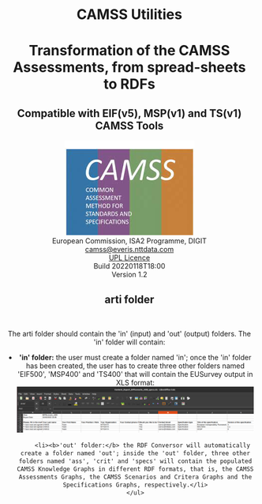 <h1><center>CAMSS Utilities</center></h1>
<h1><center>Transformation of the CAMSS Assessments, from spread-sheets to RDFs</center></h1>
<h2><center>Compatible with EIF(v5), MSP(v1) and TS(v1) CAMSS Tools</center></h2>
<center><img src="../img/CAMSS Logo landscape"/></center>
<center>European Commission, ISA2 Programme, DIGIT</center>
<center><a href="mailto:camss@everis.com">camss@everis.nttdata.com</a></center>
<center><a href="https://joinup.ec.europa.eu/collection/eupl/about">UPL Licence</a><center>
<center>Build 20220118T18:00</center>
<center>Version 1.2</center>

<h2>arti folder</h2><br>
<p>The arti folder should contain the 'in' (input) and 'out' (output) folders. The 'in' folder will contain:
	<ul>
		<li><b>'in' folder:</b> the user must create a folder named 'in'; once the 'in' folder has been created, the user has to create three other folders named 'EIF500', 'MSP400' and 'TS400' that will contain the EUSurvey output in XLS format:</li>
		<center><img src="../img/EUSurvey_output.png"/></center>
		
		<li><b>'out' folder:</b> the RDF Conversor will automatically create a folder named 'out'; inside the 'out' folder, three other folders named 'ass', 'crit' and 'specs' will contain the populated CAMSS Knowledge Graphs in different RDF formats, that is, the CAMSS Assessments Graphs, the CAMSS Scenarios and Critera Graphs and the Specifications Graphs, respectively.</li>
	</ul>
</p>

